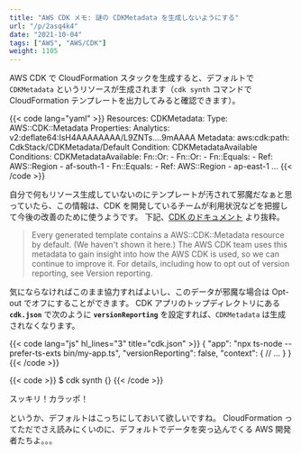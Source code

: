 ```yaml
---
title: "AWS CDK メモ: 謎の CDKMetadata を生成しないようにする"
url: "/p/2asq4k4"
date: "2021-10-04"
tags: ["AWS", "AWS/CDK"]
weight: 1105
---
```


AWS CDK で CloudFormation スタックを生成すると、デフォルトで `CDKMetadata` というリソースが生成されます（`cdk synth` コマンドで CloudFormation テンプレートを出力してみると確認できます）。

{{< code lang="yaml" >}}
Resources:
  CDKMetadata:
    Type: AWS::CDK::Metadata
    Properties:
      Analytics: v2:deflate64:IsH4AAAAAAAA/L9ZNTs....9mAAAA
    Metadata:
      aws:cdk:path: CdkStack/CDKMetadata/Default
    Condition: CDKMetadataAvailable
Conditions:
  CDKMetadataAvailable:
    Fn::Or:
      - Fn::Or:
          - Fn::Equals:
              - Ref: AWS::Region
              - af-south-1
          - Fn::Equals:
              - Ref: AWS::Region
              - ap-east-1
          ...
{{< /code >}}

自分で何もリソース生成していないのにテンプレートが汚されて邪魔だなぁと思っていたら、この情報は、CDK を開発しているチームが利用状況などを把握して今後の改善のために使うようです。
下記、[CDK のドキュメント](https://docs.aws.amazon.com/ja_jp/cdk/latest/guide/hello_world.html#hello_world_tutorial_synth) より抜粋。

> Every generated template contains a AWS::CDK::Metadata resource by default. (We haven't shown it here.) The AWS CDK team uses this metadata to gain insight into how the AWS CDK is used, so we can continue to improve it. For details, including how to opt out of version reporting, see Version reporting.

気にならなければこのまま協力すればよいし、このデータが邪魔な場合は Opt-out でオフにすることができます。
CDK アプリのトップディレクトリにある __`cdk.json`__ で次のように __`versionReporting`__ を設定すれば、`CDKMetadata` は生成されなくなります。

{{< code lang="js" hl_lines="3" title="cdk.json" >}}
{
  "app": "npx ts-node --prefer-ts-exts bin/my-app.ts",
  "versionReporting": false,
  "context": {
    // ...
  }
}
{{< /code >}}

{{< code >}}
$ cdk synth
{}
{{< /code >}}

スッキリ！カラッポ！

というか、デフォルトはこっちにしておいて欲しいですね。
CloudFormation ってただでさえ読みにくいのに、デフォルトでデータを突っ込んでくる AWS 開発者たちよ。。。

